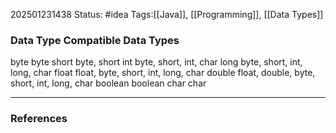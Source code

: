 202501231438
Status: #idea
Tags:[[Java]], [[Programming]], [[Data Types]]

### Data Type  Compatible Data Types
byte                   byte
short                  byte, short
int                      byte, short, int, char
long                   byte, short, int, long, char
float                   float, byte, short, int, long, char
double               float, double, byte, short, int, long, char
boolean             boolean
char                   char

---
### References